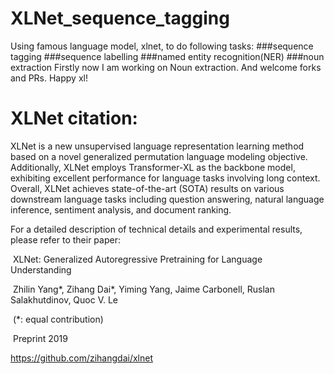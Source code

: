 # XLNet_sequence_tagging
Using famous language model, xlnet,  to do following tasks:
  ###sequence tagging
  ###sequence labelling
  ###named entity recognition(NER)
  ###noun extraction
Firstly now I am working on Noun extraction.
And welcome forks and PRs.
Happy xl!

# XLNet citation:
XLNet is a new unsupervised language representation learning method based on a novel generalized permutation language modeling objective. Additionally, XLNet employs Transformer-XL as the backbone model, exhibiting excellent performance for language tasks involving long context. Overall, XLNet achieves state-of-the-art (SOTA) results on various downstream language tasks including question answering, natural language inference, sentiment analysis, and document ranking.

For a detailed description of technical details and experimental results, please refer to their paper:

​ XLNet: Generalized Autoregressive Pretraining for Language Understanding

​ Zhilin Yang*, Zihang Dai*, Yiming Yang, Jaime Carbonell, Ruslan Salakhutdinov, Quoc V. Le

​ (*: equal contribution)

​ Preprint 2019

https://github.com/zihangdai/xlnet
